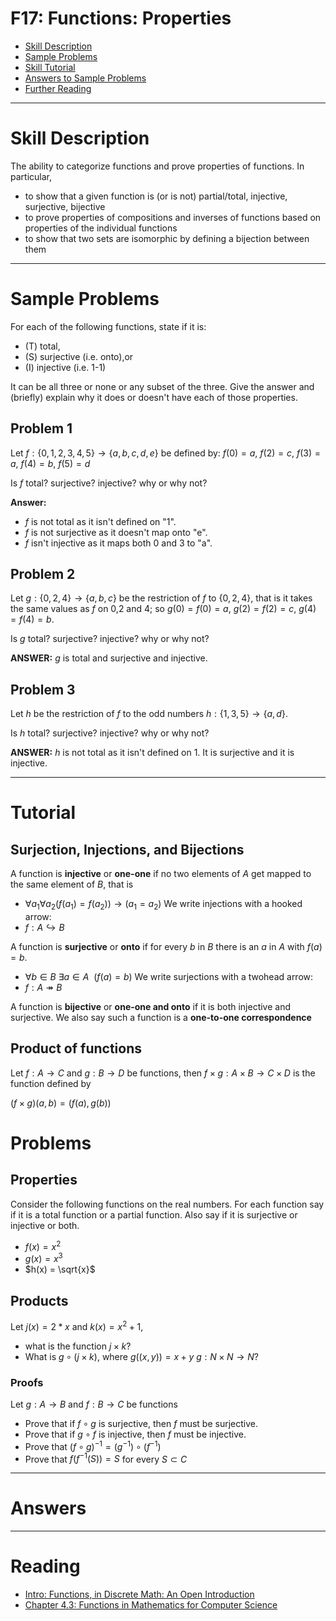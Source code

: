 # F17: Functions: Properties


* [Skill Description](#skill-description)
* [Sample Problems](#Sample-Problems)
* [Skill Tutorial](#Tutorial)
* [Answers to Sample Problems](#Answers)
* [Further Reading](#Reading)

---

# Skill Description

The ability to categorize functions and prove properties of functions. In particular, 
* to show that a given function is (or is not) partial/total, injective, surjective, bijective 
* to prove properties of compositions and inverses of functions based on properties of the individual functions
* to show that two sets are isomorphic by defining a bijection between them

---

# Sample Problems

For each of the following functions, state if it is:
* (T) total,
* (S) surjective (i.e. onto),or
* (I) injective (i.e. 1-1)

It can be all three or none or any subset of the three.
Give the answer and (briefly) explain why it does or doesn't have each of those properties.
## Problem 1
Let $f:\{0,1,2,3,4,5\}\rightarrow \{a,b,c,d,e\}$ be defined by:
$f(0)=a$, 
$f(2)=c$,
$f(3)=a$,
$f(4)=b$,
$f(5)=d$

Is $f$ total? surjective? injective? why or why not?

**Answer:**
* $f$ is not total as it isn't defined on "1".
* $f$ is not surjective as it doesn't map onto "e".
* $f$ isn't injective as it maps both 0 and 3 to "a".

## Problem 2
Let $g:\{0,2,4\} \rightarrow \{a,b,c\}$ 
be the restriction of $f$ to $\{0,2,4\}$, that is
it takes the same values as $f$ on 0,2 and 4; so $g(0) = f(0) = a$, $g(2)=f(2) =c$, $g(4)=f(4) = b$.
    
Is $g$ total? surjective? injective? why or why not?
    
  **ANSWER:**
    $g$ is total and surjective and injective.

## Problem 3

Let $h$ be the restriction of $f$ to the odd numbers $h:\{1,3,5\}\rightarrow \{a,d\}$.
   
Is $h$ total? surjective? injective? why or why not?

    
  **ANSWER:**
    $h$ is not total as it isn't defined on 1.
    It is surjective and it is injective.


---

# Tutorial

## Surjection, Injections, and Bijections
A function is **injective** or **one-one** if no two elements of $A$ get mapped to the same element of $B$, that is
* $\forall a_1 \forall a_2 (f(a_1)=f(a_2)) \rightarrow (a_1=a_2)$
We write injections with a hooked arrow:
* $f: A \hookrightarrow B$

A function is **surjective** or **onto** if for every $b$ in $B$ there is an $a$ in $A$ with $f(a)=b$.
* $\forall b\in B\ \exists a\in A \ \ (f(a)=b)$
We write surjections with a twohead arrow:
* $f: A \twoheadrightarrow B$

A function is **bijective** or **one-one and onto** if it is both injective and surjective. 
We also say such a function is a **one-to-one correspondence**  


## Product of functions
Let $f:A\rightarrow C$ and $g:B\rightarrow D$ be functions, then $f\times g:A\times B \rightarrow C\times D$ is the function defined by

$(f\times g)(a,b) = (f(a), g(b))$

# Problems
## Properties
Consider the following functions on the real numbers. 
For each function say if it is a total function or a partial function.
Also say if it is surjective or injective or both.
* $f(x)=x^2$  
* $g(x)=x^3$
* $h(x) = \sqrt{x}$


## Products
Let $j(x) = 2*x$ and $k(x)=x^2+1$, 
* what is the function $j\times k$?
* What is $g\circ(j\times k)$, where $g((x,y)) = x+y$ $g:N\times N \rightarrow N$?

### Proofs
Let $g:A\rightarrow B$ and $f:B\rightarrow C$ be functions
* Prove that if $f\circ g$ is surjective, then $f$ must be surjective.
* Prove that if $g\circ f$ is injective, then $f$ must be injective.
* Prove that $(f\circ g)^{-1} = (g^{-1})\circ (f^{-1})$
* Prove that $f(f^{-1}(S)) = S$ for every $S\subset C$

---

# Answers


---

# Reading

* [Intro: Functions, in Discrete Math: An Open Introduction](https://discrete.openmathbooks.org/dmoi3/sec_intro-functions.html)
* [Chapter 4.3: Functions in Mathematics for Computer Science](https://ocw.mit.edu/courses/6-042j-mathematics-for-computer-science-spring-2015/mit6_042js15_textbook.pdf)

